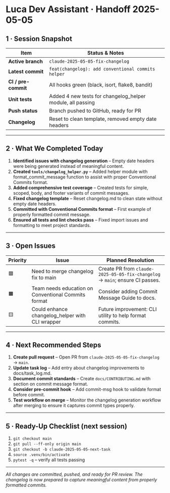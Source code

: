 # Luca Dev Assistant · Handoff 2025-05-05

## 1 · Session Snapshot
| Item | Status & Notes |
|------|----------------|
| **Active branch** | `claude-2025-05-05-fix-changelog` |
| **Latest commit** | `feat(changelog): add conventional commits helper` |
| **CI / pre-commit** | All hooks green (black, isort, flake8, bandit) |
| **Unit tests** | Added 4 new tests for changelog_helper module, all passing |
| **Push status** | Branch pushed to GitHub, ready for PR |
| **Changelog** | Reset to clean template, removed empty date headers |

---

## 2 · What We Completed Today
1. **Identified issues with changelog generation** – Empty date headers were being generated instead of meaningful content.
2. **Created `tools/changelog_helper.py`** – Added helper module with format_commit_message function to assist with proper Conventional Commits format.
3. **Added comprehensive test coverage** – Created tests for simple, scoped, body, and footer variants of commit messages.
4. **Fixed changelog template** – Reset changelog.md to clean state without empty date headers.
5. **Committed with Conventional Commits format** – First example of properly formatted commit message.
6. **Ensured all tests and lint checks pass** – Fixed import issues and formatting to meet project standards.

---

## 3 · Open Issues
| Priority | Issue | Planned Resolution |
|----------|-------|--------------------|
| 🟥 | Need to merge changelog fix to main | Create PR from `claude-2025-05-05-fix-changelog` → `main`; ensure CI passes. |
| 🟧 | Team needs education on Conventional Commits format | Consider adding Commit Message Guide to docs. |
| 🟨 | Could enhance changelog_helper with CLI wrapper | Future improvement: CLI utility to help format commits. |

---

## 4 · Next Recommended Steps
1. **Create pull request** – Open PR from `claude-2025-05-05-fix-changelog` → `main`.
2. **Update task log** – Add entry about changelog improvements to docs/task_log.md.
3. **Document commit standards** – Create `docs/CONTRIBUTING.md` with section on commit message format.
4. **Consider pre-commit hook** – Add commit-msg hook to validate format before commit.
5. **Test workflow on merge** – Monitor the changelog generation workflow after merging to ensure it captures commit types properly.

---

## 5 · Ready-Up Checklist (next session)
1. `git checkout main`
2. `git pull --ff-only origin main`
3. `git checkout -b claude-2025-05-05-next-task`
4. `source .venv/bin/activate`
5. `pytest -q` – verify all tests passing

---

_All changes are committed, pushed, and ready for PR review. The changelog is now prepared to capture meaningful content from properly formatted commits._
